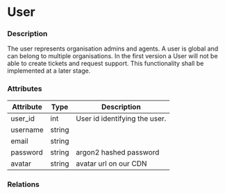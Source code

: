 # User

### Description

The user represents organisation admins and agents. A user is global and can belong to multiple organisations. In the first version a User will not be able to create tickets and request support. This functionality shall be implemented at a later stage.

### Attributes

| Attribute | Type   | Description                   |
| --------- | ------ | ----------------------------- |
| user\_id  | int    | User id identifying the user. |
| username  | string |                               |
| email     | string |                               |
| password  | string | argon2 hashed password        |
| avatar    | string | avatar url on our CDN         |

### Relations
